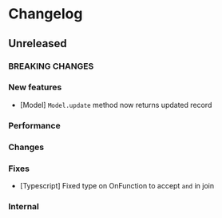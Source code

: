 # Changelog

## Unreleased

### BREAKING CHANGES

### New features
- [Model] `Model.update` method now returns updated record

### Performance

### Changes

### Fixes

- [Typescript] Fixed type on OnFunction to accept `and` in join 

### Internal
